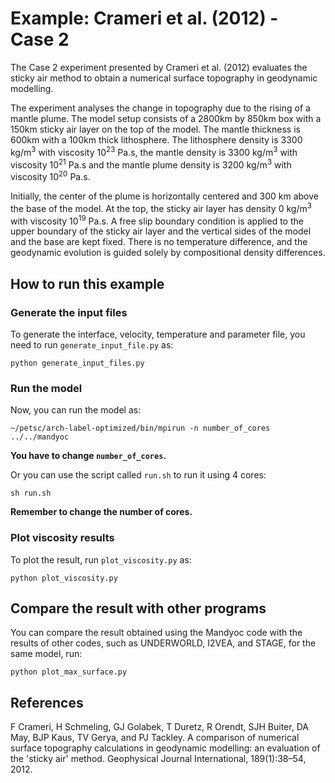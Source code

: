 # Example: Crameri et al. (2012) - Case 2

The Case 2 experiment presented by Crameri et al. (2012) evaluates the sticky air method to obtain a numerical surface topography in geodynamic modelling.

The experiment analyses the change in topography due to the rising of a mantle plume.
The model setup consists of a 2800km by 850km box with a 150km sticky air layer on the top of the model.
The mantle thickness is 600km with a 100km thick lithosphere.
The lithosphere density is 3300 kg/m<sup>3</sup> with viscosity 10<sup>23</sup> Pa.s,
the mantle density is 3300 kg/m<sup>3</sup> with viscosity 10<sup>21</sup> Pa.s
and the mantle plume density is 3200 kg/m<sup>3</sup> with viscosity 10<sup>20</sup> Pa.s.

Initially, the center of the plume is horizontally centered and 300 km above the base of the model.
At the top, the sticky air layer has density 0 kg/m<sup>3</sup> with viscosity 10<sup>19</sup> Pa.s.
A free slip boundary condition is applied to the upper boundary of the sticky air layer and the vertical sides of the model and the base are kept fixed.
There is no temperature difference, and the geodynamic evolution is guided solely by compositional density differences.

## How to run this example

### Generate the input files

To generate the interface, velocity, temperature and parameter file, you need to run `generate_input_file.py` as:
```
python generate_input_files.py
```

### Run the model

Now, you can run the model as:
```
~/petsc/arch-label-optimized/bin/mpirun -n number_of_cores ../../mandyoc
```
__You have to change `number_of_cores`.__


Or you can use the script called `run.sh` to run it using 4 cores:
```
sh run.sh
```
__Remember to change the number of cores.__

### Plot viscosity results

To plot the result, run `plot_viscosity.py` as:
```
python plot_viscosity.py
```

## Compare the result with other programs

You can compare the result obtained using the Mandyoc code with the results of other codes, such as UNDERWORLD, I2VEA, and STAGE, for the same model, run:
```
python plot_max_surface.py
```

## References

F Crameri, H Schmeling, GJ Golabek, T Duretz, R Orendt, SJH Buiter, DA May, BJP Kaus, TV Gerya, and PJ Tackley. A comparison of numerical
surface topography calculations in geodynamic modelling: an evaluation of the 'sticky air' method.
Geophysical Journal International, 189(1):38–54, 2012.
